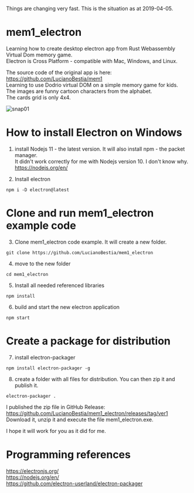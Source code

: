 Things are changing very fast. This is the situation as at 2019-04-05.  
# mem1_electron
Learning how to create desktop electron app from Rust Webassembly Virtual Dom memory game.  
Electron is Cross Platform - compatible with Mac, Windows, and Linux.  

The source code of the original app is here:  
https://github.com/LucianoBestia/mem1  
Learning to use Dodrio virtual DOM on a simple memory game for kids.  
The images are funny cartoon characters from the alphabet.  
The cards grid is only 4x4.  

![snap01](https://user-images.githubusercontent.com/31509965/55587238-181e8200-5755-11e9-88eb-f8fb62be581e.png)

# How to install Electron on Windows
1. install Nodejs 11 - the latest version. It will also install npm - the packet manager.   
It didn't work correctly for me with Nodejs version 10. I don't know why.    
https://nodejs.org/en/  

2. Install electron  
```
npm i -D electron@latest
```

# Clone and run mem1_electron example code
3. Clone mem1_electron code example. It will create a new folder.  
```
git clone https://github.com/LucianoBestia/mem1_electron
```
4. move to the new folder
```
cd mem1_electron
```
5. Install all needed referenced libraries  
```
npm install
```
6. build and start the new electron application  
```
npm start
```
# Create a package for distribution
7. install electron-packager
```
npm install electron-packager -g
```
8. create a folder with all files for distribution.
You can then zip it and publish it. 
```
electron-packager .
```

I published the zip file in GitHub Release:  
https://github.com/LucianoBestia/mem1_electron/releases/tag/ver1  
Download it, unzip it and execute the file mem1_electron.exe.  


I hope it will work for you as it did for me.
# Programming references
https://electronjs.org/  
https://nodejs.org/en/  
https://github.com/electron-userland/electron-packager  


